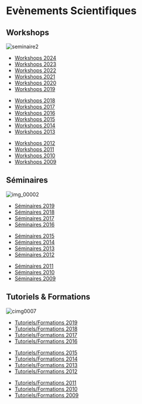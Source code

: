Evènements Scientifiques
========================

Workshops
---------

<div class="row">
    <div class="col col-6 col-lg-3">
        <img class="img-float" src="../../_static/Animations/seminaire2.jpg" alt="seminaire2">
    </div>
    <div class="col col-6 col-lg-3">
        <ul>
            <li><a href="#">Workshops 2024</a></li>
            <li><a href="#">Workshops 2023</a></li>
            <li><a href="#">Workshops 2022</a></li>
            <li><a href="#">Workshops 2021</a></li>
            <li><a href="#">Workshops 2020</a></li>
            <li><a href="#">Workshops 2019</a></li>
        </ul>
    </div>
    <div class="col col-6 col-lg-3">
        <ul>
            <li><a href="#">Workshops 2018</a></li>
            <li><a href="#">Workshops 2017</a></li>
            <li><a href="#">Workshops 2016</a></li>
            <li><a href="#">Workshops 2015</a></li>
            <li><a href="#">Workshops 2014</a></li>
            <li><a href="#">Workshops 2013</a></li>
        </ul>
    </div>
    <div class="col col-6 col-lg-3">
        <ul>
            <li><a href="#">Workshops 2012</a></li>
            <li><a href="#">Workshops 2011</a></li>
            <li><a href="#">Workshops 2010</a></li>
            <li><a href="#">Workshops 2009</a></li>
        </ul>
    </div>
</div>

Séminaires
----------

<div class="row">
    <div class="col col-6 col-lg-3">
        <img class="img-float pe-3" src="../../_static/Animations/img_00002.jpg" alt="img_00002">
    </div>
    <div class="col col-6 col-lg-3">
        <ul>
            <li><a href="#">Séminaires 2019</a></li>
            <li><a href="#">Séminaires 2018</a></li>
            <li><a href="#">Séminaires 2017</a></li>
            <li><a href="#">Séminaires 2016</a></li>
        </ul>
    </div>
    <div class="col col-6 col-lg-3">
        <ul>
            <li><a href="#">Séminaires 2015</a></li>
            <li><a href="#">Séminaires 2014</a></li>
            <li><a href="#">Séminaires 2013</a></li>
            <li><a href="#">Séminaires 2012</a></li>
        </ul>
    </div>
    <div class="col col-6 col-lg-3">
        <ul>
            <li><a href="#">Séminaires 2011</a></li>
            <li><a href="#">Séminaires 2010</a></li>
            <li><a href="#">Séminaires 2009</a></li>
        </ul>
    </div>
</div>

Tutoriels & Formations
----------------------

<div class="row">
    <div class="col col-6 col-lg-3">
        <img class="img-float" src="../../_static/Animations/cimg0007.jpg" alt="cimg0007">
    </div>
    <div class="col col-6 col-lg-3">
        <ul>
            <li><a href="#">Tutoriels/Formations 2019</a></li>
            <li><a href="#">Tutoriels/Formations 2018</a></li>
            <li><a href="#">Tutoriels/Formations 2017</a></li>
            <li><a href="#">Tutoriels/Formations 2016</a></li>
        </ul>
    </div>
    <div class="col col-6 col-lg-3">
        <ul>
            <li><a href="#">Tutoriels/Formations 2015</a></li>
            <li><a href="#">Tutoriels/Formations 2014</a></li>
            <li><a href="#">Tutoriels/Formations 2013</a></li>
            <li><a href="#">Tutoriels/Formations 2012</a></li>
        </ul>
    </div>
    <div class="col col-6 col-lg-3">
        <ul>
            <li><a href="#">Tutoriels/Formations 2011</a></li>
            <li><a href="#">Tutoriels/Formations 2010</a></li>
            <li><a href="#">Tutoriels/Formations 2009</a></li>
        </ul>
    </div>
</div>
